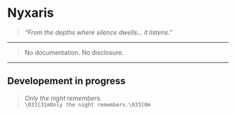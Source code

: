 # Nyxaris

> *“From the depths where silence dwells... it listens.”*

---

> No documentation. No disclosure.  

---

**Developement in progress**
---

> _Only the night remembers._  
`\033[31mOnly the night remembers.\033[0m` 
